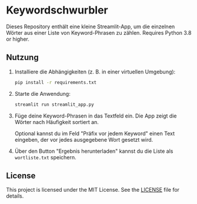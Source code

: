 # Keywordschwurbler

Dieses Repository enthält eine kleine Streamlit-App, um die einzelnen Wörter aus einer Liste von Keyword-Phrasen zu zählen.
Requires Python 3.8 or higher.

## Nutzung

1. Installiere die Abhängigkeiten (z. B. in einer virtuellen Umgebung):
   ```bash
   pip install -r requirements.txt
   ```
2. Starte die Anwendung:
   ```bash
   streamlit run streamlit_app.py
   ```
3. Füge deine Keyword-Phrasen in das Textfeld ein. Die App zeigt die Wörter nach Häufigkeit sortiert an.

   Optional kannst du im Feld "Präfix vor jedem Keyword" einen Text eingeben,
   der vor jedes ausgegebene Wort gesetzt wird.

4. Über den Button "Ergebnis herunterladen" kannst du die Liste als `wortliste.txt` speichern.

## License

This project is licensed under the MIT License. See the [LICENSE](LICENSE) file for details.

